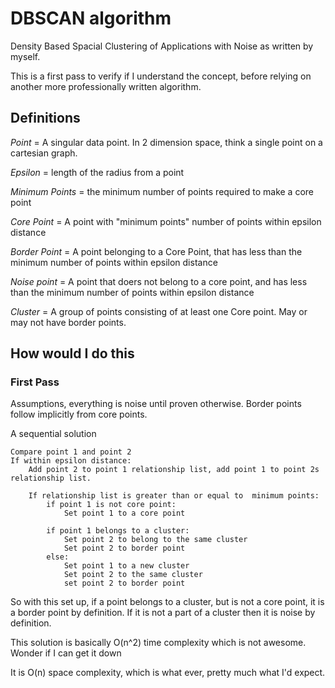 # DBSCAN algorithm
Density Based Spacial Clustering of Applications with Noise as written by myself.

This is a first pass to verify if I understand the concept, before relying on another more professionally written algorithm.

## Definitions
*Point* = A singular data point. In 2 dimension space, think a single point on a cartesian graph.  

*Epsilon* = length of the radius from a point  

*Minimum Points* = the minimum number of points required to make a core point  

*Core Point* = A point with "minimum points" number of points within epsilon distance  

*Border Point* = A point belonging to a Core Point, that has less than the minimum number of points within epsilon distance  

*Noise point* = A point that doers not belong to a core point, and has less than the minimum number of points within epsilon distance  

*Cluster* = A group of points consisting of at least one Core point.  May or may not have border points.

## How would I do this
### First Pass
Assumptions, everything is noise until proven otherwise. Border points follow implicitly from core points.

A sequential solution
```
Compare point 1 and point 2
If within epsilon distance: 
    Add point 2 to point 1 relationship list, add point 1 to point 2s relationship list.

    If relationship list is greater than or equal to  minimum points:
        if point 1 is not core point:
            Set point 1 to a core point

        if point 1 belongs to a cluster:
            Set point 2 to belong to the same cluster
            Set point 2 to border point
        else:
            Set point 1 to a new cluster
            Set point 2 to the same cluster
            set point 2 to border point
```
So with this set up, if a point belongs to a cluster, but is not a core point, it is a border point by definition. If it is not a part of a cluster then it is noise by definition.

This solution is basically O(n^2) time complexity which is not awesome.  Wonder if I can get it down

It is O(n) space complexity, which is what ever, pretty much what I'd expect.